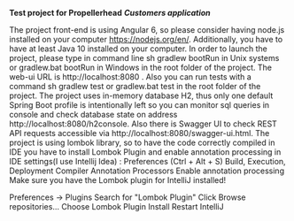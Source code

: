**Test project for Propellerhead**
**_Customers application_**

The project front-end is using Angular 6, so please 
consider having node.js installed on your computer https://nodejs.org/en/.
Additionally, you have to have at least Java 10 installed on your computer.
In order to launch the project, please type in command line sh gradlew bootRun
in Unix systems or gradlew.bat bootRun in Windows in the root folder of the project. The web-ui URL is http://localhost:8080
. Also you can run tests with a command sh gradlew test or gradlew.bat test in the root folder of the project.
The project uses in-memory database H2, thus only one
 default Spring Boot profile is intentionally left so you can
monitor sql queries in console and check database state 
on address http://localhost:8080/h2console. Also there is Swagger UI to check
REST API requests accessible via http://localhost:8080/swagger-ui.html.
The project is using lombok library, so to have the code correctly compiled in IDE you have to install Lombok Plugin and enable annotation processing in IDE settings(I use Intellij Idea) : 
Preferences (Ctrl + Alt + S)
Build, Execution, Deployment
Compiler
Annotation Processors
Enable annotation processing
Make sure you have the Lombok plugin for IntelliJ installed!

Preferences -> Plugins
Search for "Lombok Plugin"
Click Browse repositories...
Choose Lombok Plugin
Install
Restart IntelliJ


